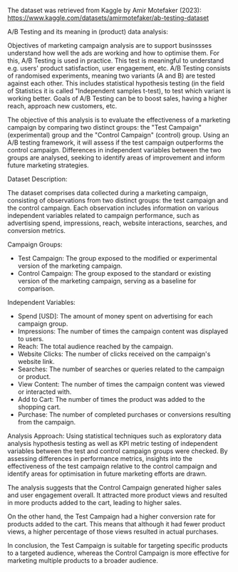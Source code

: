 The dataset was retrieved from Kaggle by Amir Motefaker (2023): https://www.kaggle.com/datasets/amirmotefaker/ab-testing-dataset

A/B Testing and its meaning in (product) data analysis:

Objectives of marketing campaign analysis are to support businssses understand how well the ads are working and how to optimise them. For this, A/B Testing is used in practice. This test is meaningful to understand e.g. users' product satisfaction, user engagement, etc. A/B Testing consists of randomised experiments, meaning two variants (A and B) are tested against each other. This includes statistical hypothesis testing (in the field of Statistics it is called "Independent samples t-test), to test which variant is working better. Goals of A/B Testing can be to boost sales, having a higher reach, approach new customers, etc. 

The objective of this analysis is to evaluate the effectiveness of a marketing campaign by comparing two distinct groups: the "Test Campaign" (experimental) group and the "Control Campaign" (control) group. Using an A/B testing framework, it will assess if the test campaign outperforms the control campaign. Differences in independent variables between the two groups are analysed, seeking to identify areas of improvement and inform future marketing strategies.

Dataset Description:

The dataset comprises data collected during a marketing campaign, consisting of observations from two distinct groups: the test campaign and the control campaign. Each observation includes information on various independent variables related to campaign performance, such as advertising spend, impressions, reach, website interactions, searches, and conversion metrics.

Campaign Groups:

- Test Campaign: The group exposed to the modified or experimental version of the marketing campaign.
- Control Campaign: The group exposed to the standard or existing version of the marketing campaign, serving as a baseline for comparison.

Independent Variables:
- Spend [USD]: The amount of money spent on advertising for each campaign group.
- Impressions: The number of times the campaign content was displayed to users.
- Reach: The total audience reached by the campaign.
- Website Clicks: The number of clicks received on the campaign's website link.
- Searches: The number of searches or queries related to the campaign or product.
- View Content: The number of times the campaign content was viewed or interacted with.
- Add to Cart: The number of times the product was added to the shopping cart.
- Purchase: The number of completed purchases or conversions resulting from the campaign.

Analysis Approach:
Using statistical techniques such as exploratory data analysis hypothesis testing as well as KPI metric testing of independent variables between the test and control campaign groups were checked. By assessing differences in performance metrics, insights into the effectiveness of the test campaign relative to the control campaign and identify areas for optimisation in future marketing efforts are drawn.

The analysis suggests that the Control Campaign generated higher sales and user engagement overall. It attracted more product views and resulted in more products added to the cart, leading to higher sales.

On the other hand, the Test Campaign had a higher conversion rate for products added to the cart. This means that although it had fewer product views, a higher percentage of those views resulted in actual purchases.

In conclusion, the Test Campaign is suitable for targeting specific products to a targeted audience, whereas the Control Campaign is more effective for marketing multiple products to a broader audience.
